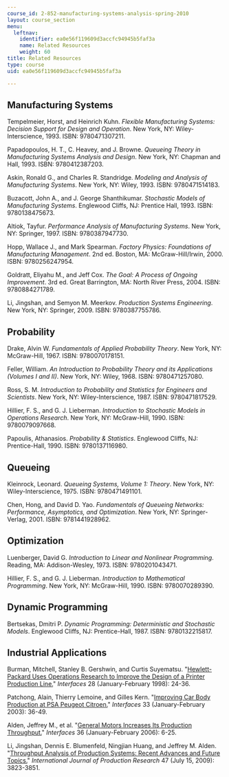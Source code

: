 ```yaml
---
course_id: 2-852-manufacturing-systems-analysis-spring-2010
layout: course_section
menu:
  leftnav:
    identifier: ea0e56f119609d3accfc94945b5faf3a
    name: Related Resources
    weight: 60
title: Related Resources
type: course
uid: ea0e56f119609d3accfc94945b5faf3a

---
```


Manufacturing Systems
---------------------

Tempelmeier, Horst, and Heinrich Kuhn. _Flexible Manufacturing Systems: Decision Support for Design and Operation_. New York, NY: Wiley-Interscience, 1993. ISBN: 9780471307211.

Papadopoulos, H. T., C. Heavey, and J. Browne. _Queueing Theory in Manufacturing Systems Analysis and Design_. New York, NY: Chapman and Hall, 1993. ISBN: 9780412387203.

Askin, Ronald G., and Charles R. Standridge. _Modeling and Analysis of Manufacturing Systems_. New York, NY: Wiley, 1993. ISBN: 9780471514183.

Buzacott, John A., and J. George Shanthikumar. _Stochastic Models of Manufacturing Systems_. Englewood Cliffs, NJ: Prentice Hall, 1993. ISBN: 9780138475673.

Altiok, Tayfur. _Performance Analysis of Manufacturing Systems_. New York, NY: Springer, 1997. ISBN: 9780387947730.

Hopp, Wallace J., and Mark Spearman. _Factory Physics: Foundations of Manufacturing Management_. 2nd ed. Boston, MA: McGraw-Hill/Irwin, 2000. ISBN: 9780256247954.

Goldratt, Eliyahu M., and Jeff Cox. _The Goal: A Process of Ongoing Improvement_. 3rd ed. Great Barrington, MA: North River Press, 2004. ISBN: 9780884271789.

Li, Jingshan, and Semyon M. Meerkov. _Production Systems Engineering_. New York, NY: Springer, 2009. ISBN: 9780387755786.

Probability
-----------

Drake, Alvin W. _Fundamentals of Applied Probability Theory_. New York, NY: McGraw-Hill, 1967. ISBN: 9780070178151.

Feller, William. _An Introduction to Probability Theory and its Applications (Volumes I and II)_. New York, NY: Wiley, 1968. ISBN: 9780471257080.

Ross, S. M. _Introduction to Probability and Statistics for Engineers and Scientists_. New York, NY: Wiley-Interscience, 1987. ISBN: 9780471817529.

Hillier, F. S., and G. J. Lieberman. _Introduction to Stochastic Models in Operations Research_. New York, NY: McGraw-Hill, 1990. ISBN: 9780079097668.

Papoulis, Athanasios. _Probability & Statistics_. Englewood Cliffs, NJ: Prentice-Hall, 1990. ISBN: 9780137116980.

Queueing
--------

Kleinrock, Leonard. _Queueing Systems, Volume 1: Theory_. New York, NY: Wiley-Interscience, 1975. ISBN: 9780471491101.

Chen, Hong, and David D. Yao. _Fundamentals of Queueing Networks: Performance, Asymptotics, and Optimization_. New York, NY: Springer-Verlag, 2001. ISBN: 9781441928962.

Optimization
------------

Luenberger, David G. _Introduction to Linear and Nonlinear Programming_. Reading, MA: Addison-Wesley, 1973. ISBN: 9780201043471.

Hillier, F. S., and G. J. Lieberman. _Introduction to Mathematical Programming_. New York, NY: McGraw-Hill, 1990. ISBN: 9780070289390.

Dynamic Programming
-------------------

Bertsekas, Dmitri P. _Dynamic Programming: Deterministic and Stochastic Models_. Englewood Cliffs, NJ: Prentice-Hall, 1987. ISBN: 9780132215817.

Industrial Applications
-----------------------

Burman, Mitchell, Stanley B. Gershwin, and Curtis Suyematsu. "[Hewlett-Packard Uses Operations Research to Improve the Design of a Printer Production Line.](http://dx.doi.org/10.1287/inte.28.1.24)" _Interfaces_ 28 (January-February 1998): 24-36.

Patchong, Alain, Thierry Lemoine, and Gilles Kern. "[Improving Car Body Production at PSA Peugeot Citroen.](http://dx.doi.org/10.1287/inte.33.1.36.12723)" _Interfaces_ 33 (January-February 2003): 36-49.

Alden, Jeffrey M., et al. "[General Motors Increases Its Production Throughput.](http://dx.doi.org/10.1287/inte.1050.0181)" _Interfaces_ 36 (January-February 2006): 6-25.

Li, Jingshan, Dennis E. Blumenfeld, Ningjian Huang, and Jeffrey M. Alden. "[Throughput Analysis of Production Systems: Recent Advances and Future Topics.](http://dx.doi.org/10.1080/00207540701829752)" _International Journal of Production Research_ 47 (July 15, 2009): 3823-3851.